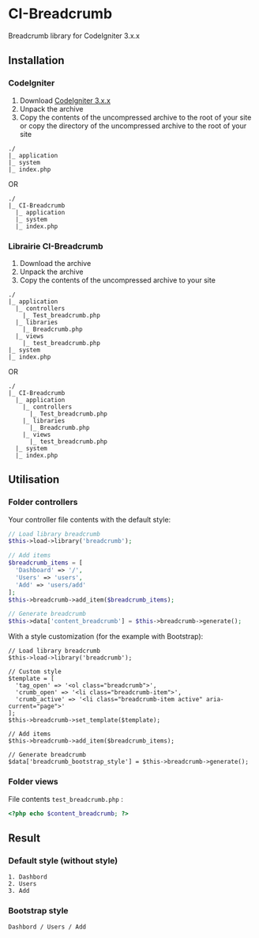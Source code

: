 # CI-Breadcrumb
Breadcrumb library for CodeIgniter 3.x.x

## Installation
### CodeIgniter
1. Download [CodeIgniter 3.x.x](https://codeigniter.com/download)
1. Unpack the archive
1. Copy the contents of the uncompressed archive to the root of your site or copy the directory of the uncompressed archive to the root of your site

```
./
|_ application
|_ system
|_ index.php
```
OR
```
./
|_ CI-Breadcrumb
  |_ application
  |_ system
  |_ index.php
```
### Librairie CI-Breadcrumb
1. Download the archive
1. Unpack the archive
1. Copy the contents of the uncompressed archive to your site

```
./
|_ application
  |_ controllers
    |_ Test_breadcrumb.php
  |_ libraries
    |_ Breadcrumb.php
  |_ views
    |_ test_breadcrumb.php
|_ system
|_ index.php
```
OR
```
./
|_ CI-Breadcrumb
  |_ application
    |_ controllers
      |_ Test_breadcrumb.php
    |_ libraries
      |_ Breadcrumb.php
    |_ views
      |_ test_breadcrumb.php
  |_ system
  |_ index.php
```

## Utilisation
### Folder controllers
Your controller file contents with the default style:
```php
// Load library breadcrumb
$this->load->library('breadcrumb');

// Add items
$breadcrumb_items = [
  'Dashboard' => '/',
  'Users' => 'users',
  'Add' => 'users/add'
];
$this->breadcrumb->add_item($breadcrumb_items);

// Generate breadcrumb
$this->data['content_breadcrumb'] = $this->breadcrumb->generate();
```
With a style customization (for the example with Bootstrap):
```
// Load library breadcrumb
$this->load->library('breadcrumb');

// Custom style
$template = [
  'tag_open' => '<ol class="breadcrumb">',
  'crumb_open' => '<li class="breadcrumb-item">',
  'crumb_active' => '<li class="breadcrumb-item active" aria-current="page">'
];
$this->breadcrumb->set_template($template);

// Add items
$this->breadcrumb->add_item($breadcrumb_items);

// Generate breadcrumb
$data['breadcrumb_bootstrap_style'] = $this->breadcrumb->generate();
```

### Folder views
File contents `test_breadcrumb.php` :
```php
<?php echo $content_breadcrumb; ?>
```

## Result
### Default style (without style)
```
1. Dashbord
2. Users
3. Add
```

### Bootstrap style
```
Dashbord / Users / Add
```
